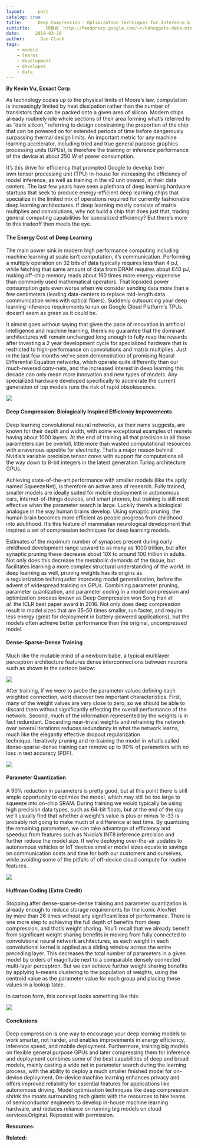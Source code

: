 ```yaml
---
layout:     post
catalog: true
title:      Deep Compression： Optimization Techniques for Inference & Efficiency
subtitle:      转载自：http://feedproxy.google.com/~r/kdnuggets-data-mining-analytics/~3/E1oR_FXTSxA/deep-compression-optimization-techniques-inference-efficiency.html
date:      2019-03-20
author:      Dan Clark
tags:
    - models
    - learns
    - development
    - developed
    - data
---
```


**By Kevin Vu, Exxact Corp**.

As technology cozies up to the physical limits of Moore’s law, computation is increasingly limited by heat dissipation rather than the number of transistors that can be packed onto a given area of silicon. Modern chips already routinely idle whole sections of their area forming what’s referred to as “dark silicon,” referring to design constraining the proportion of the chip that can be powered on for extended periods of time before dangerously surpassing thermal design limits. An important metric for any machine learning accelerator, including tried and true general purpose graphics processing units (GPUs), is therefore the training or inference performance of the device at about 250 W of power consumption.

It’s this drive for efficiency that prompted Google to develop their own tensor processing unit (TPU) in-house for increasing the efficiency of model inference, as well as training in the v2 unit onward, in their data centers. The last few years have seen a plethora of deep learning hardware startups that seek to produce energy-efficient deep learning chips that specialize in the limited mix of operations required for currently fashionable deep learning architectures. If deep learning mostly consists of matrix multiplies and convolutions, why not build a chip that does just that, trading general computing capabilities for specialized efficiency? But there’s more to this tradeoff then meets the eye.

#### The Energy Cost of Deep Learning

The main power sink in modern high performance computing including machine learning at scale isn’t computation, it’s communication. Performing a multiply operation on 32 bits of data typically requires less than 4 pJ, while fetching that same amount of data from DRAM requires about 640 pJ, making off-chip memory reads about 160 times more energy-expensive than commonly used mathematical operators. That lopsided power consumption gets even worse when we consider sending data more than a few centimeters (leading data-centers to replace mid-length data communication wires with optical fibers). Suddenly outsourcing your deep learning inference requirements to run on Google Cloud Platform’s TPUs doesn’t seem as green as it could be.

It almost goes without saying that given the pace of innovation in artificial intelligence and machine learning, there’s no guarantee that the dominant architectures will remain unchanged long enough to fully reap the rewards after investing a 2 year development cycle for specialized hardware that is restricted to high-performance on convolutions and matrix multiplies. Just in the last few months we’ve seen demonstration of promising Neural Differential Equation networks, which operate quite differently than our much-revered conv-nets, and the increased interest in deep learning this decade can only mean more innovation and new types of models. Any specialized hardware developed specifically to accelerate the current generation of top models runs the risk of rapid obsolescence.

![](https://i0.wp.com/blog.exxactcorp.com/wp-content/uploads/2018/12/DeepLearning_PE_Banner_Dynamic-051618-2.jpg?w=1045&ssl=1)


#### Deep Compression: Biologically Inspired Efficiency Improvements

Deep learning convolutional neural networks, as their name suggests, are known for their depth and width, with some exceptional examples of resnets having about 1000 layers. At the end of training all that precision in all those parameters can be overkill, little more than wasted computational resources with a ravenous appetite for electricity. That’s a major reason behind Nvidia’s variable precision tensor cores with support for computations all the way down to 8-bit integers in the latest generation Turing architecture GPUs.

Achieving state-of-the-art performance with smaller models (like the aptly named SqueezeNet), is therefore an active area of research. Fully trained, smaller models are ideally suited for mobile deployment in autonomous cars, internet-of-things devices, and smart phones, but training is still most effective when the parameter search is large. Luckily there’s a biological analogue in the way human brains develop. Using synaptic pruning, the human brain becomes more efficient as people progress from childhood into adulthood. It’s this feature of mammalian neurological development that inspired a set of compression techniques for deep learning models.

Estimates of the maximum number of synapses present during early childhood development range upward to as many as 1000 trillion, but after synaptic pruning these decrease about 10X to around 100 trillion in adults. Not only does this decrease the metabolic demands of the tissue, but facilitates learning a more complex structural understanding of the world. In deep learning as well, pruning weights has its origins as a regularization techniquefor improving model generalization, before the advent of widespread training on GPUs. Combining parameter pruning, parameter quantization, and parameter coding in a model compression and optimization process known as Deep Compression won Song Han *et al.* the ICLR best paper award in 2016. Not only does deep compression result in model sizes that are 35-50 times smaller, run faster, and require less energy (great for deployment in battery-powered applications), but the models often achieve better performance than the original, uncompressed model.

#### Dense-Sparse-Dense Training

Much like the mutable mind of a newborn babe, a typical multilayer perceptron architecture features dense interconnections between neurons such as shown in the cartoon below:

![](https://i1.wp.com/blog.exxactcorp.com/wp-content/uploads/2019/01/NNDense.png?resize=300%2C212&ssl=1)


After training, if we were to probe the parameter values defining each weighted connection, we’d discover two important characteristics. First, many of the weight values are very close to zero, so we should be able to discard them without significantly effecting the overall performance of the network. Second, much of the information represented by the weights is in fact redundant. Discarding near-trivial weights and retraining the network over several iterations reduces redundancy in what the network learns, much like the elegantly effective dropout regularization technique. Iteratively pruning and re-training the model in what’s called dense-sparse-dense training can remove up to 90% of parameters with no loss in test accuracy (PDF).

![](https://i1.wp.com/blog.exxactcorp.com/wp-content/uploads/2019/01/NNSparse.png?resize=300%2C212&ssl=1)


#### Parameter Quantization

A 90% reduction in parameters is pretty good, but at this point there is still ample opportunity to optimize the model, which may still be too large to squeeze into on-chip SRAM. During training we would typically be using high precision data types, such as 64-bit floats, but at the end of the day we’ll usually find that whether a weight’s value is plus or minus 1e-33 is probably not going to make much of a difference at test time. By quantizing the remaining parameters, we can take advantage of efficiency and speedup from features such as Nvidia’s INT8 inference precision and further reduce the model size. If we’re deploying over-the-air updates to autonomous vehicles or IoT devices smaller model sizes equate to savings on communication costs and time for both our customers and ourselves, while avoiding some of the pitfalls of off-device cloud compute for routine features.

![](https://i1.wp.com/blog.exxactcorp.com/wp-content/uploads/2019/01/NNSparseQuantized.png?resize=300%2C212&ssl=1)


#### Huffman Coding (Extra Credit)

Stopping after dense-sparse-dense training and parameter quantization is already enough to reduce storage requirements for the iconic AlexNet by more than 26 times without any significant loss of performance. There is one more step to achieving the full depth of benefits from deep compression, and that’s weight sharing. You’ll recall that we already benefit from significant weight sharing benefits in moving from fully connected to convolutional neural network architectures, as each weight in each convolutional kernel is applied as a sliding window across the entire preceding layer. This decreases the total number of parameters in a given model by orders of magnitude next to a comparable densely connected multi-layer perceptron. But we can achieve further weight sharing benefits by applying k-means clustering to the population of weights, using the centroid value as the parameter value for each group and placing these values in a lookup table.

In cartoon form, this concept looks something like this:

![](https://i1.wp.com/blog.exxactcorp.com/wp-content/uploads/2019/01/NNSparseQuantizedCoded.png?resize=300%2C212&ssl=1)


#### Conclusions

Deep compression is one way to encourage your deep learning models to work smarter, not harder, and enables improvements in energy efficiency, inference speed, and mobile deployment. Furthermore, training big models on flexible general purpose GPUs and later compressing them for inference and deployment combines some of the best capabilities of deep and broad models, mainly casting a wide net in parameter search during the learning process, with the ability to deploy a much smaller finished model for on-device deployment. On-device machine learning enhances privacy and offers improved reliability for essential features for applications like autonomous driving. Model optimization techniques like deep compression shrink the moats surrounding tech giants with the resources to hire teams of semiconductor engineers to develop in-house machine learning hardware, and reduces reliance on running big models on cloud services.Original. Reposted with permission.

**Resources:**

**Related:**



 
